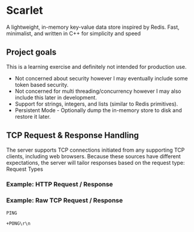 # Scarlet
A lightweight, in-memory key-value data store inspired by Redis. Fast, minimalist, and written in C++ for simplicity and speed


## Project goals
This is a learning exercise and definitely not intended for production use.

* Not concerned about security however I may eventually include some token based security.
* Not concerned for multi threading/concurrency however I may also include this later in development.
* Support for strings, integers, and lists (similar to Redis primitives).
* Persistent Mode - Optionally dump the in-memory store to disk and restore it later.


## TCP Request & Response Handling

The server supports TCP connections initiated from any supporting TCP clients, including web browsers. 
Because these sources have different expectations, the server will tailor responses based on the request type:
Request Types


### Example: HTTP Request / Response


### Example: Raw TCP Request / Response

```
PING
```

```
+PONG\r\n
```
